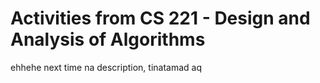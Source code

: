# Activities from CS 221 - Design and Analysis of Algorithms
ehhehe next time na description, tinatamad aq
